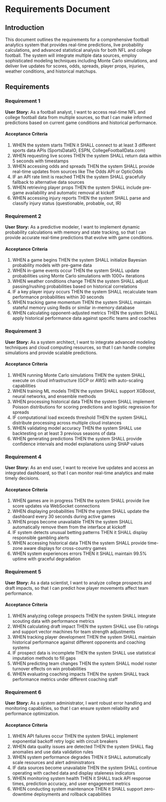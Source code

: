 # Requirements Document

## Introduction

This document outlines the requirements for a comprehensive football analytics system that provides real-time predictions, live probability calculations, and advanced statistical analysis for both NFL and college football. The system will integrate multiple data sources, employ sophisticated modeling techniques including Monte Carlo simulations, and deliver live updates for scores, odds, spreads, player props, injuries, weather conditions, and historical matchups.

## Requirements

### Requirement 1

**User Story:** As a football analyst, I want to access real-time NFL and college football data from multiple sources, so that I can make informed predictions based on current game conditions and historical performance.

#### Acceptance Criteria

1. WHEN the system starts THEN it SHALL connect to at least 3 different sports data APIs (SportsDataIO, ESPN, CollegeFootballData.com)
2. WHEN requesting live scores THEN the system SHALL return data within 5 seconds with timestamps
3. WHEN accessing odds and spreads THEN the system SHALL provide real-time updates from sources like The Odds API or OpticOdds
4. IF an API rate limit is reached THEN the system SHALL gracefully fallback to alternative data sources
5. WHEN retrieving player props THEN the system SHALL include pre-game availability and automatic removal at kickoff
6. WHEN accessing injury reports THEN the system SHALL parse and classify injury status (questionable, probable, out, IR)

### Requirement 2

**User Story:** As a predictive modeler, I want to implement dynamic probability calculations with memory and state tracking, so that I can provide accurate real-time predictions that evolve with game conditions.

#### Acceptance Criteria

1. WHEN a game begins THEN the system SHALL initialize Bayesian probability models with pre-game data
2. WHEN in-game events occur THEN the system SHALL update probabilities using Monte Carlo simulations with 1000+ iterations
3. WHEN weather conditions change THEN the system SHALL adjust passing/rushing probabilities based on historical correlations
4. IF a key player injury occurs THEN the system SHALL recalculate team performance probabilities within 30 seconds
5. WHEN tracking game momentum THEN the system SHALL maintain stateful memory using Redis or similar in-memory database
6. WHEN calculating opponent-adjusted metrics THEN the system SHALL apply historical performance data against specific teams and coaches

### Requirement 3

**User Story:** As a system architect, I want to integrate advanced modeling techniques and cloud computing resources, so that I can handle complex simulations and provide scalable predictions.

#### Acceptance Criteria

1. WHEN running Monte Carlo simulations THEN the system SHALL execute on cloud infrastructure (GCP or AWS) with auto-scaling capabilities
2. WHEN training ML models THEN the system SHALL support XGBoost, neural networks, and ensemble methods
3. WHEN processing historical data THEN the system SHALL implement Poisson distributions for scoring predictions and logistic regression for spreads
4. IF computational load exceeds threshold THEN the system SHALL distribute processing across multiple cloud instances
5. WHEN validating model accuracy THEN the system SHALL use backtesting on at least 3 previous seasons of data
6. WHEN generating predictions THEN the system SHALL provide confidence intervals and model explanations using SHAP values

### Requirement 4

**User Story:** As an end user, I want to receive live updates and access an integrated dashboard, so that I can monitor real-time analytics and make timely decisions.

#### Acceptance Criteria

1. WHEN games are in progress THEN the system SHALL provide live score updates via WebSocket connections
2. WHEN displaying probabilities THEN the system SHALL update the dashboard every 30 seconds during active games
3. WHEN props become unavailable THEN the system SHALL automatically remove them from the interface at kickoff
4. IF system detects unusual betting patterns THEN it SHALL display responsible gambling alerts
5. WHEN accessing historical data THEN the system SHALL provide time-zone aware displays for cross-country games
6. WHEN system experiences errors THEN it SHALL maintain 99.5% uptime with graceful degradation

### Requirement 5

**User Story:** As a data scientist, I want to analyze college prospects and draft impacts, so that I can predict how player movements affect team performance.

#### Acceptance Criteria

1. WHEN analyzing college prospects THEN the system SHALL integrate scouting data with performance metrics
2. WHEN calculating draft impact THEN the system SHALL use Elo ratings and support vector machines for team strength adjustments
3. WHEN tracking player development THEN the system SHALL maintain historical performance against different opponents and coaching systems
4. IF prospect data is incomplete THEN the system SHALL use statistical imputation methods to fill gaps
5. WHEN predicting team changes THEN the system SHALL model roster turnover effects on win probabilities
6. WHEN evaluating coaching impacts THEN the system SHALL track performance metrics under different coaching staff

### Requirement 6

**User Story:** As a system administrator, I want robust error handling and monitoring capabilities, so that I can ensure system reliability and performance optimization.

#### Acceptance Criteria

1. WHEN API failures occur THEN the system SHALL implement exponential backoff retry logic with circuit breakers
2. WHEN data quality issues are detected THEN the system SHALL flag anomalies and use data validation rules
3. WHEN system performance degrades THEN it SHALL automatically scale resources and alert administrators
4. IF data sources become unavailable THEN the system SHALL continue operating with cached data and display staleness indicators
5. WHEN monitoring system health THEN it SHALL track API response times, prediction accuracy, and user engagement metrics
6. WHEN conducting system maintenance THEN it SHALL support zero-downtime deployments and rollback capabilities